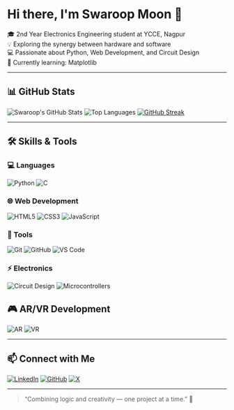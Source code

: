 # Hi there, I'm Swaroop Moon 👋

🎓 2nd Year Electronics Engineering student at YCCE, Nagpur  
💡 Exploring the synergy between hardware and software  
💻 Passionate about Python, Web Development, and Circuit Design  
🎯 Currently learning: Matplotlib

---

## 📊 GitHub Stats

![Swaroop's GitHub Stats](https://github-readme-stats.vercel.app/api?username=SwaroopMoon&show_icons=true&theme=radical)
![Top Languages](https://github-readme-stats.vercel.app/api/top-langs/?username=SwaroopMoon&layout=compact&theme=radical)
[![GitHub Streak](https://streak-stats.demolab.com?user=SwaroopMoon&theme=radical)](https://git.io/streak-stats)

---

## 🛠️ Skills & Tools

### 💻 Languages
![Python](https://img.shields.io/badge/Python-3670A0?style=for-the-badge&logo=python&logoColor=ffdd54)
![C](https://img.shields.io/badge/C-00599C?style=for-the-badge&logo=c&logoColor=white)

### 🌐 Web Development
![HTML5](https://img.shields.io/badge/HTML5-E34F26?style=for-the-badge&logo=html5&logoColor=white)
![CSS3](https://img.shields.io/badge/CSS3-1572B6?style=for-the-badge&logo=css3&logoColor=white)
![JavaScript](https://img.shields.io/badge/JavaScript-F7DF1E?style=for-the-badge&logo=javascript&logoColor=black)

### 🧰 Tools
![Git](https://img.shields.io/badge/Git-F05032?style=for-the-badge&logo=git&logoColor=white)
![GitHub](https://img.shields.io/badge/GitHub-181717?style=for-the-badge&logo=github&logoColor=white)
![VS Code](https://img.shields.io/badge/VS%20Code-007ACC?style=for-the-badge&logo=visual-studio-code&logoColor=white)

### ⚡ Electronics
![Circuit Design](https://img.shields.io/badge/Circuit%20Design-blue?style=for-the-badge)
![Microcontrollers](https://img.shields.io/badge/Microcontrollers-learning-informational?style=for-the-badge)

## 🎮 AR/VR Development

![AR](https://img.shields.io/badge/AR-008080?style=for-the-badge&logo=augmentedreality&logoColor=white)
![VR](https://img.shields.io/badge/VR-4B0082?style=for-the-badge&logo=virtualreality&logoColor=white)

---

## 📫 Connect with Me

[![LinkedIn](https://img.shields.io/badge/LinkedIn-blue?style=for-the-badge&logo=linkedin)](https://www.linkedin.com/in/swaroop-moon/)
[![GitHub](https://img.shields.io/badge/GitHub-black?style=for-the-badge&logo=github)](https://github.com/SwaroopMoon)
[![X](https://img.shields.io/badge/X-black?style=for-the-badge&logo=twitter&logoColor=white)](https://x.com/SwaroopMoon)

---

> “Combining logic and creativity — one project at a time.” 🌟

